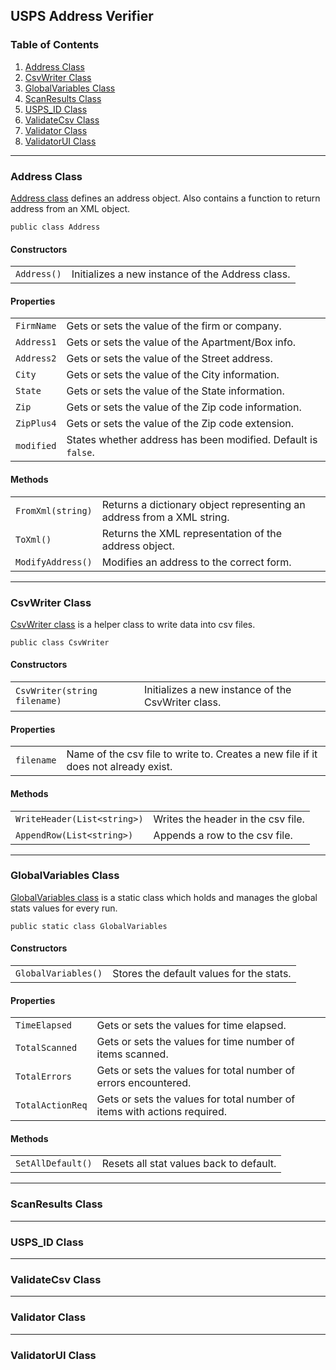 ﻿## USPS Address Verifier

### Table of Contents

1. [Address Class](#address-class)
2. [CsvWriter Class](#csvwriter-class)
3. [GlobalVariables Class](#globalvariables-class)
4. [ScanResults Class](#scanresults-class)
5. [USPS_ID Class](#usps_id-class)
6. [ValidateCsv Class](#validatecsv-class)
7. [Validator Class](#validator-class)
8. [ValidatorUI Class](#validatorui-class)

----

### Address Class

[Address class](Address.cs) defines an address object. Also contains a function to return address from an XML object.

```
public class Address
```

#### Constructors
|             |                                                 |
|-------------|-------------------------------------------------|
| `Address()` | Initializes a new instance of the Address class.|

#### Properties
|            |                                                     |
|------------|-----------------------------------------------------|
| `FirmName` | Gets or sets the value of the firm or company.      |
| `Address1` | Gets or sets the value of the Apartment/Box info.   |
| `Address2` | Gets or sets the value of the Street address.       |
| `City`     | Gets or sets the value of the City information.     |
| `State`    | Gets or sets the value of the State information.    |
| `Zip`      | Gets or sets the value of the Zip code information. |
| `ZipPlus4` | Gets or sets the value of the Zip code extension.   |
| `modified` | States whether address has been modified. Default is `false`. |

#### Methods
|           |                                                     |
|-----------|-----------------------------------------------------|
| `FromXml(string)`  | Returns a dictionary object representing an address from a XML string. |
| `ToXml()` | Returns the XML representation of the address object. |
| `ModifyAddress()`  | Modifies an address to the correct form.      |

----

### CsvWriter Class

[CsvWriter class](CsvWriter.cs) is a helper class to write data into csv files.

```
public class CsvWriter
```

#### Constructors
|           |                                                 |
|-----------|-------------------------------------------------|
| `CsvWriter(string filename)` | Initializes a new instance of the CsvWriter class. |

#### Properties
|            |                                                     |
|------------|-----------------------------------------------------|
| `filename` | Name of the csv file to write to. Creates a new file if it does not already exist. |

#### Methods
|                           |                                      |
|---------------------------|--------------------------------------|
| `WriteHeader(List<string>)` | Writes the header in the csv file. |
| `AppendRow(List<string>)`  | Appends a row to the csv file.      |

----

### GlobalVariables Class

[GlobalVariables class](GlobalVariables.cs) is a static class which holds and manages the global stats values for every run.

```
public static class GlobalVariables
```

#### Constructors
|           |                                                    |
|-----------|----------------------------------------------------|
| `GlobalVariables()` | Stores the default values for the stats. |

#### Properties
|                 |                                               |
|-----------------|-----------------------------------------------|
| `TimeElapsed`   | Gets or sets the values for time elapsed.     |
| `TotalScanned`  | Gets or sets the values for time number of items scanned. |
| `TotalErrors`   | Gets or sets the values for total number of errors encountered. |
| `TotalActionReq`| Gets or sets the values for total number of items with actions required. |

#### Methods
|                   |                                         |
|-------------------|-----------------------------------------|
| `SetAllDefault()` | Resets all stat values back to default. |

----

### ScanResults Class

----

### USPS_ID Class

----

### ValidateCsv Class

----

### Validator Class

----

### ValidatorUI Class
